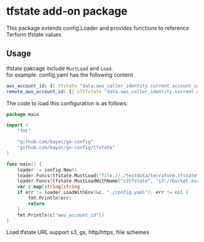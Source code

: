 # tfstate add-on package

This package extends config.Loader and provides functions to reference Terform tfstate values

## Usage

tfstate pakcage include `MustLoad` and `Load`.  
for example:
config.yaml has the following content
```yaml
aws_account_id: {{ tfstate "data.aws_caller_identity.current.account_id" }}
remote_aws_account_id: {{ s3tfstate "data.aws_caller_identity.current.account_id" }}
```

The code to load this configuration is as follows:
```go
package main

import (
    "fmt"

	"github.com/kayac/go-config"
	"github.com/kayac/go-config/tfstate"
)

func main() {
	loader := config.New()
	loader.Funcs(tfstate.MustLoad("file://./testdata/terraform.tfstate"))
	loader.Funcs(tfstate.MustLoadWithName("s3tfstate", "s3://bucket.example.com/terraform.tfstate"))
	var c map[string]string
	if err := loader.LoadWithEnv(&c, "./config.yaml"); err != nil {
		fmt.Println(err)
		return
	}
	fmt.Println(c["aws_account_id"])
}
```

Load tfstate URL support s3, gs, http/https, fiile schemes
